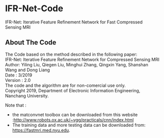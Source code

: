 # IFR-Net-Code
IFR-Net: Iterative Feature Refinement Network for Fast Compressed Sensing MRI 

## About The Code
The Code based on the method described in the following paper:   
IFR-Net: Iterative Feature Refinement Network for Compressed Sensing MRI   
Author: Yiling Liu, Qiegen Liu, Minghui Zhang, Qingxin Yang, Shanshan Wang and Dong Liang   
Date : 3/2019   
Version : 2.0   
The code and the algorithm are for non-comercial use only.   
Copyright 2019, Department of Electronic Information Engineering, Nanchang University.   

Note that :
- the matconvnet toolbox can be downloaded from this website :http://www.robots.ox.ac.uk/~vgg/practicals/cnn/index.html
- The training data and more testing data can be downloaded from: https://fastmri.med.nyu.edu.
